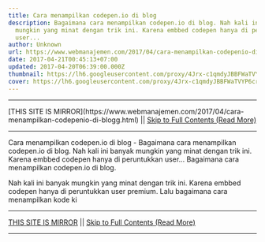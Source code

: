 ```yaml
---
title: Cara menampilkan codepen.io di blog
description: Bagaimana cara menampilkan codepen.io di blog. Nah kali ini banyak
  mungkin yang minat dengan trik ini. Karena embbed codepen hanya di peruntukkan
  user...
author: Unknown
url: https://www.webmanajemen.com/2017/04/cara-menampilkan-codepenio-di-blogg.html
date: 2017-04-21T00:45:13+07:00
updated: 2017-04-20T06:39:00.000Z
thumbnail: https://lh6.googleusercontent.com/proxy/4Jrx-c1qmdyJBBFWaTVYP6cr1OXxZADd8-8FRy0T0GJ041YEC_g6DBddYsU20X7p0UPshwbJY7vxAoJOqppV5HbWDVBpnr7lMTRrNw4bgI_0i2VHIhFR0Vc=w543-h271-nc
cover: https://lh6.googleusercontent.com/proxy/4Jrx-c1qmdyJBBFWaTVYP6cr1OXxZADd8-8FRy0T0GJ041YEC_g6DBddYsU20X7p0UPshwbJY7vxAoJOqppV5HbWDVBpnr7lMTRrNw4bgI_0i2VHIhFR0Vc=w543-h271-nc
---
```


<hr/> [THIS SITE IS MIRROR](https://www.webmanajemen.com/2017/04/cara-menampilkan-codepenio-di-blogg.html) || <a href="https://www.webmanajemen.com/2017/04/cara-menampilkan-codepenio-di-blogg.html" rel="follow" class="button" id="read-more">Skip to Full Contents (Read More)</a> <hr/> Cara menampilkan codepen.io di blog - Bagaimana cara menampilkan codepen.io di blog. Nah kali ini banyak mungkin yang minat dengan trik ini. Karena embbed codepen hanya di peruntukkan user... Bagaimana cara menampilkan codepen.io di blog.

Nah kali ini banyak mungkin yang minat dengan trik ini. Karena embbed codepen hanya di peruntukkan user premium. Lalu bagaimana cara menampilkan kode ki <hr/> [THIS SITE IS MIRROR](https://www.webmanajemen.com/2017/04/cara-menampilkan-codepenio-di-blogg.html) || <a href="https://www.webmanajemen.com/2017/04/cara-menampilkan-codepenio-di-blogg.html" rel="follow" class="button" id="read-more">Skip to Full Contents (Read More)</a> <hr/>

<script>document.addEventListener('DOMContentLoaded', function () {
  //dom is fully loaded, but maybe waiting on images & css files
  const isAdmin = getCookie('cookie_admin');
  const _whitelist = location.host.includes('dimaslanjaka12');
  if (!isAdmin) {
    if (_whitelist) location.replace('https://www.webmanajemen.com/2017/04/cara-menampilkan-codepenio-di-blogg.html');
    console.log("you aren't admin");
  } else {
    console.log('you are admin');
  }
});

/**
 * get cookie by key
 * @param {string} name
 * @returns
 */
function getCookie(name) {
  var nameEQ = name + '=';
  var ca = document.cookie.split(';');
  for (var i = 0; i < ca.length; i++) {
    var c = ca[i];
    while (c.charAt(0) == ' ') c = c.substring(1, c.length);
    if (c.indexOf(nameEQ) == 0) return c.substring(nameEQ.length, c.length);
  }
  return null;
}
</script>